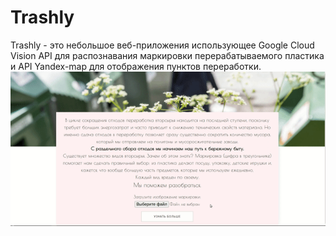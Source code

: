# Trashly

Trashly - это небольшое веб-приложения использующее Google Cloud Vision API для распознавания маркировки перерабатываемого пластика и API Yandex-map для отображения пунктов переработки.
![trashly preview](trashly.gif)
